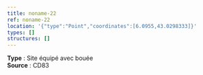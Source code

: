```yaml
---
title: noname-22
ref: noname-22
location: '{"type":"Point","coordinates":[6.0955,43.0298333]}'
types: []
structures: []
---
```


**Type** : Site équipé avec bouée  
**Source** : CD83  

